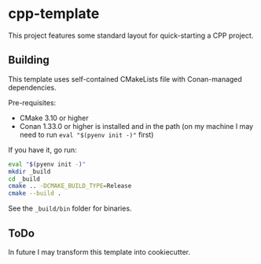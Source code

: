 # cpp-template
This project features some standard layout for quick-starting a CPP project.

## Building
This template uses self-contained CMakeLists file with Conan-managed dependencies.

Pre-requisites:
 - CMake 3.10 or higher
 - Conan 1.33.0 or higher is installed and in the path (on my machine I may need to run `eval "$(pyenv init -)"` first)

If you have it, go run:

```bash
eval "$(pyenv init -)"
mkdir _build
cd _build
cmake .. -DCMAKE_BUILD_TYPE=Release
cmake --build . 
```

See the `_build/bin` folder for binaries.

## ToDo
In future I may transform this template into cookiecutter.